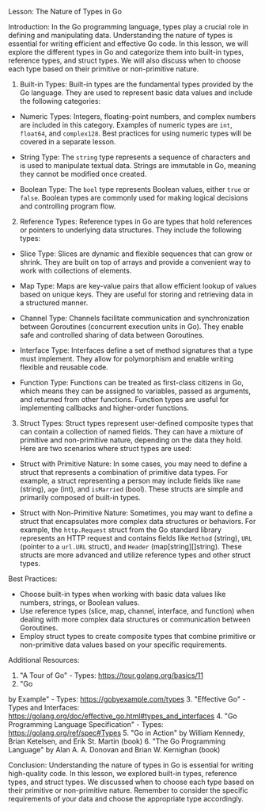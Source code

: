 Lesson: The Nature of Types in Go

Introduction:
In the Go programming language, types play a crucial role in defining and manipulating data. Understanding the nature of types is essential for writing efficient and effective Go code. In this lesson, we will explore the different types in Go and categorize them into built-in types, reference types, and struct types. We will also discuss when to choose each type based on their primitive or non-primitive nature.

1. Built-in Types:
Built-in types are the fundamental types provided by the Go language. They are used to represent basic data values and include the following categories:

- Numeric Types: Integers, floating-point numbers, and complex numbers are included in this category. Examples of numeric types are `int`, `float64`, and `complex128`. Best practices for using numeric types will be covered in a separate lesson.

- String Type: The `string` type represents a sequence of characters and is used to manipulate textual data. Strings are immutable in Go, meaning they cannot be modified once created.

- Boolean Type: The `bool` type represents Boolean values, either `true` or `false`. Boolean types are commonly used for making logical decisions and controlling program flow.

2. Reference Types:
Reference types in Go are types that hold references or pointers to underlying data structures. They include the following types:

- Slice Type: Slices are dynamic and flexible sequences that can grow or shrink. They are built on top of arrays and provide a convenient way to work with collections of elements.

- Map Type: Maps are key-value pairs that allow efficient lookup of values based on unique keys. They are useful for storing and retrieving data in a structured manner.

- Channel Type: Channels facilitate communication and synchronization between Goroutines (concurrent execution units in Go). They enable safe and controlled sharing of data between Goroutines.

- Interface Type: Interfaces define a set of method signatures that a type must implement. They allow for polymorphism and enable writing flexible and reusable code.

- Function Type: Functions can be treated as first-class citizens in Go, which means they can be assigned to variables, passed as arguments, and returned from other functions. Function types are useful for implementing callbacks and higher-order functions.

3. Struct Types:
Struct types represent user-defined composite types that can contain a collection of named fields. They can have a mixture of primitive and non-primitive nature, depending on the data they hold. Here are two scenarios where struct types are used:

- Struct with Primitive Nature: In some cases, you may need to define a struct that represents a combination of primitive data types. For example, a struct representing a person may include fields like `name` (string), `age` (int), and `isMarried` (bool). These structs are simple and primarily composed of built-in types.

- Struct with Non-Primitive Nature: Sometimes, you may want to define a struct that encapsulates more complex data structures or behaviors. For example, the `http.Request` struct from the Go standard library represents an HTTP request and contains fields like `Method` (string), `URL` (pointer to a `url.URL` struct), and `Header` (map[string][]string). These structs are more advanced and utilize reference types and other struct types.

Best Practices:
- Choose built-in types when working with basic data values like numbers, strings, or Boolean values.
- Use reference types (slice, map, channel, interface, and function) when dealing with more complex data structures or communication between Goroutines.
- Employ struct types to create composite types that combine primitive or non-primitive data values based on your specific requirements.

Additional Resources:
1. "A Tour of Go" - Types: https://tour.golang.org/basics/11
2. "Go

 by Example" - Types: https://gobyexample.com/types
3. "Effective Go" - Types and Interfaces: https://golang.org/doc/effective_go.html#types_and_interfaces
4. "Go Programming Language Specification" - Types: https://golang.org/ref/spec#Types
5. "Go in Action" by William Kennedy, Brian Ketelsen, and Erik St. Martin (book)
6. "The Go Programming Language" by Alan A. A. Donovan and Brian W. Kernighan (book)

Conclusion:
Understanding the nature of types in Go is essential for writing high-quality code. In this lesson, we explored built-in types, reference types, and struct types. We discussed when to choose each type based on their primitive or non-primitive nature. Remember to consider the specific requirements of your data and choose the appropriate type accordingly.
